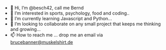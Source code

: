 - 👋 Hi, I’m @besch42, call me Bernd
- 👀 I’m interested in sports, psychology, food and coding..
- 🌱 I’m currently learning Javascript and Python...
- 💞️ I’m looking to collaborate on any small project that keeps me thinking and growing...
- 📫 How to reach me ... drop me an email via brucebanner@muskelshirt.de

<!---
besch42/besch42 is a ✨ special ✨ repository because its `README.md` (this file) appears on your GitHub profile.
You can click the Preview link to take a look at your changes.
--->
